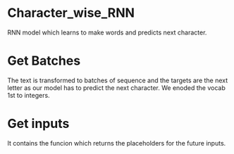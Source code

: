 # Character_wise_RNN
RNN model which learns to make words and predicts next character.

# Get Batches
The text is transformed to batches of sequence and the targets are the next letter as our model has to predict the next character.
We enoded the vocab 1st to integers.

# Get inputs
It contains the funcion which returns the placeholders for the future inputs.
